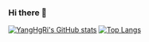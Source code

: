 ### Hi there 👋

<!--
**YangHgRi/YangHgRi** is a ✨ _special_ ✨ repository because its `README.md` (this file) appears on your GitHub profile.

Here are some ideas to get you started:

- 🔭 I’m currently working on ...
- 🌱 I’m currently learning ...
- 👯 I’m looking to collaborate on ...
- 🤔 I’m looking for help with ...
- 💬 Ask me about ...
- 📫 How to reach me: ...
- 😄 Pronouns: ...
- ⚡ Fun fact: ...
-->

[![YangHgRi's GitHub stats](https://github-readme-stats.vercel.app/api?username=YangHgRi)](https://github.com/anuraghazra/github-readme-stats) [![Top Langs](https://github-readme-stats.vercel.app/api/top-langs/?username=YangHgRi&layout=compact)](https://github.com/anuraghazra/github-readme-stats)

